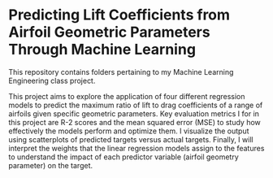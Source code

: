 # Predicting Lift Coefficients from Airfoil Geometric Parameters Through Machine Learning
This repository contains folders pertaining to my Machine Learning Engineering class project.

This project aims to explore the application of four different regression models to predict the maximum ratio of lift to drag coefficients of a range of airfoils given specific geometric parameters.
Key evaluation metrics I for in this project are R-2 scores and the mean squared error (MSE) to study how effectively the models perform and optimize them. I visualize the output using scatterplots of predicted targets versus actual targets. 
Finally, I will interpret the weights that the linear regression models assign to the features to understand the impact of each predictor variable (airfoil geometry parameter) on the target.
